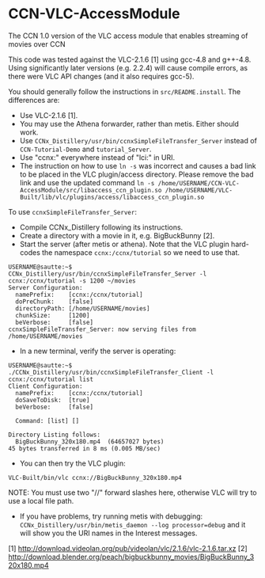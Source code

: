 CCN-VLC-AccessModule
====================

The CCN 1.0 version of the VLC access module that enables streaming of movies over CCN

This code was tested against the VLC-2.1.6 [1] using gcc-4.8 and g++-4.8.
Using significantly later versions (e.g. 2.2.4) will cause compile errors, as there
were VLC API changes (and it also requires gcc-5).

You should generally follow the instructions in `src/README.install`.  The differences
are:

- Use VLC-2.1.6 [1].
- You may use the Athena forwarder, rather than metis.  Either should work.
- Use `CCNx_Distillery/usr/bin/ccnxSimpleFileTransfer_Server` instead of 
  `CCN-Tutorial-Demo` and `tutorial_Server`.
- Use "ccnx:" everywhere instead of "lci:" in URI.
- The instruction on how to use `ln -s` was incorrect and causes a bad link to be placed
  in the VLC plugin/access directory.  Please remove the bad link and use the updated command
  `ln -s /home/USERNAME/CCN-VLC-AccessModule/src/libaccess_ccn_plugin.so /home/USERNAME/VLC-Built/lib/vlc/plugins/access/libaccess_ccn_plugin.so`

To use `ccnxSimpleFileTransfer_Server`:
- Compile CCNx_Distillery following its instructions.
- Create a directory with a movie in it, e.g. BigBuckBunny [2].
- Start the server (after metis or athena).  Note that the VLC plugin hard-codes the
  namespace `ccnx:/ccnx/tutorial` so we need to use that.

```
USERNAME@sautte:~$ CCNx_Distillery/usr/bin/ccnxSimpleFileTransfer_Server -l ccnx:/ccnx/tutorial -s 1200 ~/movies
Server Configuration: 
  namePrefix:    [ccnx:/ccnx/tutorial]
  doPreChunk:    [false]
  directoryPath: [/home/USERNAME/movies]
  chunkSize:     [1200]
  beVerbose:     [false]
ccnxSimpleFileTransfer_Server: now serving files from /home/USERNAME/movies
```

- In a new terminal, verify the server is operating:
```
USERNAME@sautte:~$ ./CCNx_Distillery/usr/bin/ccnxSimpleFileTransfer_Client -l ccnx:/ccnx/tutorial list
Client Configuration: 
  namePrefix:    [ccnx:/ccnx/tutorial]
  doSaveToDisk:  [true]
  beVerbose:     [false]

  Command: [list] []

Directory Listing follows:
  BigBuckBunny_320x180.mp4  (64657027 bytes)
45 bytes transferred in 8 ms (0.005 MB/sec)
```

- You can then try the VLC plugin:
```
VLC-Built/bin/vlc ccnx://BigBuckBunny_320x180.mp4
```

NOTE: You must use two "//" forward slashes here, otherwise VLC will try to use a local file path.

- If you have problems, try running metis with debugging: `CCNx_Distillery/usr/bin/metis_daemon --log processor=debug` and it will show you the URI names in the Interest messages.

[1] http://download.videolan.org/pub/videolan/vlc/2.1.6/vlc-2.1.6.tar.xz
[2] http://download.blender.org/peach/bigbuckbunny_movies/BigBuckBunny_320x180.mp4


